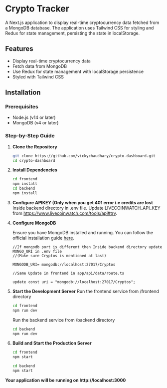 # Crypto Tracker

A Next.js application to display real-time cryptocurrency data fetched from a MongoDB database. The application uses Tailwind CSS for styling and Redux for state management, persisting the state in localStorage.


## Features

- Display real-time cryptocurrency data
- Fetch data from MongoDB
- Use Redux for state management with localStorage persistence
- Styled with Tailwind CSS

## Installation

### Prerequisites

- Node.js (v14 or later)
- MongoDB (v4 or later)

### Step-by-Step Guide

1. **Clone the Repository**

    ```bash
    git clone https://github.com/vickychaudhary/crypto-dashboard.git
    cd crypto-dashboard
    ```

2. **Install Dependencies**

    ```bash
    cd frontend
    npm install
    cd backend
    npm install
    ```
3. **Configure APIKEY (Only when you get 401 error i.e credits are lost**
        Inside backend directory in .env file.
       Update LIVECOINWATCH_API_KEY from https://www.livecoinwatch.com/tools/api#try.
      
    
4. **Configure MongoDB**

    Ensure you have MongoDB installed and running. You can follow the official installation guide [here](https://docs.mongodb.com/manual/installation/).


    ```plaintext
    //If mongodb port is different then Inside backend directory update MONGO_URI in .env file 
    //(Make sure Cryptos is mentioned at last)
    
    MONGODB_URI= mongodb://localhost:27017/Cryptos
    
    //Same Update in frontend in app/api/data/route.ts
    
    update const uri = "mongodb://localhost:27017/Cryptos";
    ```

5. **Start the Development Server**
   Run the frontend service from /frontend directory
    ```bash
    cd frontend 
    npm run dev
    ```

    Run the backend service from /backend directory
    ```bash
    cd backend 
    npm run dev
    ```

6. **Build and Start the Production Server**

    ```bash
    cd frontend
    npm start
    ```

    ```bash
    cd backend
    npm start
    ```
**Your application will be running on http://localhost:3000**
